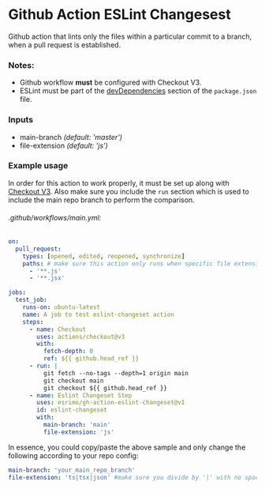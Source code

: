 # Github Action ESLint Changesest

Github action that lints only the files within a particular commit to a branch, when a pull request is established.

### Notes:
  - Github workflow **must** be configured with Checkout V3.
  - ESLint must be part of the [devDependencies](https://docs.npmjs.com/specifying-dependencies-and-devdependencies-in-a-package-json-file) section of the `package.json` file.

### Inputs
  - main-branch *(default: 'master')*
  - file-extension *(default: 'js')*

### Example usage
In order for this action to work properly, it must be set up along with [Checkout V3](https://github.com/marketplace/actions/checkout#checkout-v3). Also make sure you include the `run` section which is used to include the main repo branch to perform the comparison.

###### .github/workflows/main.yml:
```yml
on:
  pull_request:
    types: [opened, edited, reopened, synchronize]
    paths: # make sure this action only runs when specific file extensions have been added/modified
      - '**.js'
      - '**.jsx'

jobs:
  test_job:
    runs-on: ubuntu-latest
    name: A job to test eslint-changeset action
    steps:
      - name: Checkout
        uses: actions/checkout@v3
        with:
          fetch-depth: 0
          ref: ${{ github.head_ref }}
      - run: |
          git fetch --no-tags --depth=1 origin main
          git checkout main 
          git checkout ${{ github.head_ref }}
      - name: Eslint Changeset Step
        uses: esrimo/gh-action-eslint-changeset@v1
        id: eslint-changeset
        with:
          main-branch: 'main'
          file-extension: 'js'
```

In essence, you could copy/paste the above sample and only change the following according to your repo config:
```yaml
main-branch: 'your_main_repo_branch'
file-extension: 'ts|tsx|json' #make sure you divide by '|' with no spaces in between
```